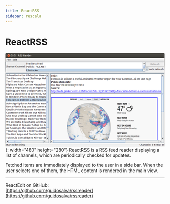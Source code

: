 ```yaml
---
title: ReactRSS
sidebar: rescala
---
```

# ReactRSS

![RSS Reader](./images/rssreader.png){: width="480" height="280"}
ReactRSS is a RSS feed
reader displaying a list of channels, which are
periodically checked for updates.

Fetched items are immediately displayed to the user in a
side bar. When the user selects one of them, the HTML
content is rendered in the main view.

---
ReactEdit on GitHub:  
[https://github.com/guidosalva/rssreader](https://github.com/guidosalva/rssreader)